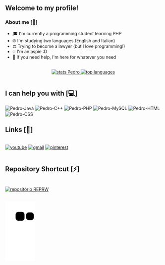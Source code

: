 ## Welcome to my profile!

### About me [📜]

- 🎓 I'm currently a programming student learning PHP
- 🌐 I'm studying two languages (English and Italian)
- ⚖️ Trying to become a lawyer (but I love programming!)
- 💡 I'm an aspie :D
- 💜 If you need help, I'm here for whatever you need

<br>

<div align="center">

  <a href="">
        <img alt="stats Pedro" height="200" width="400" src="https://github-readme-stats.vercel.app/api?username=pedrocondottiero&show_icons=true&theme=outrun&include_all_commits=true&count_private=true"/>
</a>
    <a href="">
        <img alt="top languages" height="200" width="400" src="https://github-readme-stats.vercel.app/api/top-langs/?username=pedrocondottiero&layout=compact&langs_count=7&theme=outrun"/></a>


</div>

<div style="display: inline_block"><br>

  ## I can help you with [💻]
  
  <img align="center" alt="Pedro-Java" src="https://img.shields.io/badge/Java-ED8B00?style=for-the-badge&logo=java&logoColor=white">
  
  <img align="center" alt="Pedro-C++" src="https://img.shields.io/badge/C%2B%2B-00599C?style=for-the-badge&logo=c%2B%2B&logoColor=white">

  <img align="center" alt="Pedro-PHP" src="https://img.shields.io/badge/PHP-777BB4?style=for-the-badge&logo=php&logoColor=white">
  
  <img align="center" alt="Pedro-MySQL" src="https://img.shields.io/badge/MySQL-00000F?style=for-the-badge&logo=mysql&logoColor=white">

  <img align="center" alt="Pedro-HTML" src="https://img.shields.io/badge/HTML-239120?style=for-the-badge&logo=html5&logoColor=white">

  <img align="center" alt="Pedro-CSS" src="https://img.shields.io/badge/CSS-239120?&style=for-the-badge&logo=css3&logoColor=white">

<br>

</div>

  ## Links [📌]

<div style="display: inline_block"><br>

  <a href="https://youtube.com/channel/UCW7e9_m5si8pB_GC6xx2EfQ" target="_blank">
    <img align="center" alt="youtube" src="https://img.shields.io/badge/YouTube-FF0000?style=for-the-badge&logo=youtube&logoColor=white" target="_blank"></a>

   <a href ="mailto: pedrovilelabenedito22@gmail.com">
     <img align="center" alt="gmail" src="https://img.shields.io/badge/Gmail-D14836?style=for-the-badge&logo=gmail&logoColor=white" target="_blank"></a>

  <a href="https://pin.it/3XdAcBm">
    <img align="center" alt="pinterest" src="https://aleen42.github.io/badges/src/pinterest.svg" target="_blank"></a>

</div>
 
<br>

 ## Repository Shortcut [⚡]
  
<div style="display: inline_block"><br>
  
 <a href="https://github.com/pedrocondottiero/reprw">
   <img align="center" alt="repositório REPRW" height="135" src="https://github-readme-stats.vercel.app/api/pin/?username=pedrocondottiero&repo=reprw&theme=outrun"/></a>

  </div> <br>
    
  ![Snake animation](https://github.com/rafaballerini/rafaballerini/blob/output/github-contribution-grid-snake.svg)

</div>
